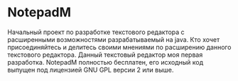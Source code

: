 # NotepadM
Начальный проект по разработке текстового редактора с расширенными возможностями разрабатываемый на java. Кто хочет присоединяйтесь и делитесь своими мнениями по расширению данного текстового редактора. Данный текстовый редактор моя первая разработка. NotepadM полностью бесплатен, его исходный код выпущен под лицензией GNU GPL версии 2 или выше.
